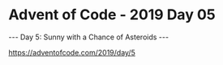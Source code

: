 # Advent of Code - 2019 Day 05

--- Day 5: Sunny with a Chance of Asteroids ---

https://adventofcode.com/2019/day/5
